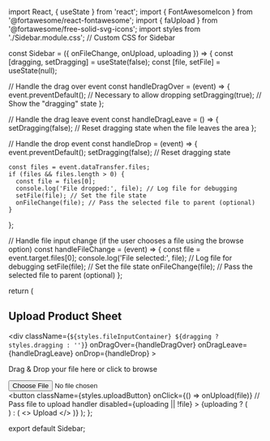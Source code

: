 import React, { useState } from 'react';
import { FontAwesomeIcon } from '@fortawesome/react-fontawesome';
import { faUpload } from '@fortawesome/free-solid-svg-icons';
import styles from './Sidebar.module.css'; // Custom CSS for Sidebar

const Sidebar = ({ onFileChange, onUpload, uploading }) => {
  const [dragging, setDragging] = useState(false);
  const [file, setFile] = useState(null);

  // Handle the drag over event
  const handleDragOver = (event) => {
    event.preventDefault(); // Necessary to allow dropping
    setDragging(true); // Show the "dragging" state
  };

  // Handle the drag leave event
  const handleDragLeave = () => {
    setDragging(false); // Reset dragging state when the file leaves the area
  };

  // Handle the drop event
  const handleDrop = (event) => {
    event.preventDefault();
    setDragging(false); // Reset dragging state

    const files = event.dataTransfer.files;
    if (files && files.length > 0) {
      const file = files[0];
      console.log('File dropped:', file); // Log file for debugging
      setFile(file); // Set the file state
      onFileChange(file); // Pass the selected file to parent (optional)
    }
  };

  // Handle file input change (if the user chooses a file using the browse option)
  const handleFileChange = (event) => {
    const file = event.target.files[0];
    console.log('File selected:', file); // Log file for debugging
    setFile(file); // Set the file state
    onFileChange(file); // Pass the selected file to parent (optional)
  };

  return (
    <div className={styles.sidebar}>
      <h2 className={styles.heading}>Upload Product Sheet</h2>
      <div
        className={`${styles.fileInputContainer} ${dragging ? styles.dragging : ''}`}
        onDragOver={handleDragOver}
        onDragLeave={handleDragLeave}
        onDrop={handleDrop}
      >
        <p className={styles.dropzoneText}>
          Drag & Drop your file here or click to browse
        </p>
        <input
          type="file"
          id="fileUpload"
          onChange={handleFileChange}
          className={styles.fileInput}
        />
      </div>
      <button
        className={styles.uploadButton}
        onClick={() => onUpload(file)} // Pass file to upload handler
        disabled={uploading || !file}
      >
        {uploading ? (
          <div className={styles.loader}></div>
        ) : (
          <>
            <FontAwesomeIcon className={styles.icon} icon={faUpload} />
            Upload
          </>
        )}
      </button>
    </div>
  );
};

export default Sidebar;
